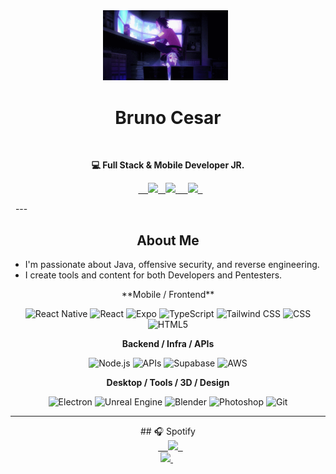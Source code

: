 <div align="center">
  <img src="https://raw.githubusercontent.com/yogesh174/yogesh174/master/img.gif" width="200"/>
  <h1>Bruno Cesar</h1>
  <p><strong>💻 Full Stack & Mobile Developer JR.</strong></p>

  <a href="https://www.linkedin.com/in/bruno-cesar-developer">
    <img src="https://img.shields.io/badge/LinkedIn-0077B5?style=for-the-badge&logo=linkedin&logoColor=white"/>
  <a href="https://my-portfolio-lake-seven-79.vercel.app/">
    <img src="https://img.shields.io/badge/🌐-Portfolio-brightgreen?style=for-the-badge"/>
  <a href="mailto:brunoleonel97@gmail.com">
    <img src="https://img.shields.io/badge/Gmail-D14836?style=for-the-badge&logo=gmail&logoColor=white"/>
  </a>
</div>
 
---

<div align="center">

## About Me
</div>

* I'm passionate about Java, offensive security, and reverse engineering.
* I create tools and content for both Developers and Pentesters.

<div align="center">
**Mobile / Frontend**

![React Native](https://img.shields.io/badge/-React%20Native-61DAFB?logo=react&logoColor=000&style=for-the-badge)
![React](https://img.shields.io/badge/-React-61DAFB?logo=react&logoColor=white&style=for-the-badge)
![Expo](https://img.shields.io/badge/-Expo-000020?logo=expo&logoColor=fff&style=for-the-badge)
![TypeScript](https://img.shields.io/badge/-TypeScript-3178C6?logo=typescript&logoColor=fff&style=for-the-badge)
![Tailwind CSS](https://img.shields.io/badge/-Tailwind%20CSS-38B2AC?logo=tailwindcss&logoColor=white&style=for-the-badge)
![CSS](https://img.shields.io/badge/-CSS-1572B6?logo=css3&logoColor=fff&style=for-the-badge)
![HTML5](https://img.shields.io/badge/-HTML5-E34F26?logo=html5&logoColor=fff&style=for-the-badge)

**Backend / Infra / APIs**

![Node.js](https://img.shields.io/badge/-Node.js-339933?logo=node.js&logoColor=fff&style=for-the-badge)
![APIs](https://img.shields.io/badge/-REST%20%2F%20GraphQL-FF6F00?style=for-the-badge)
![Supabase](https://img.shields.io/badge/-Supabase-3ECF8E?logo=supabase&logoColor=fff&style=for-the-badge)
![AWS](https://img.shields.io/badge/-AWS-232F3E?logo=amazon-aws&logoColor=fff&style=for-the-badge)

**Desktop / Tools / 3D / Design**

![Electron](https://img.shields.io/badge/-Electron-47848F?logo=electron&logoColor=fff&style=for-the-badge)
![Unreal Engine](https://img.shields.io/badge/-Unreal%20Engine-0E0E0E?logo=unrealengine&logoColor=white&style=for-the-badge)
![Blender](https://img.shields.io/badge/-Blender-F5792A?logo=blender&logoColor=fff&style=for-the-badge)
![Photoshop](https://img.shields.io/badge/-Photoshop-31A8FF?logo=adobe-photoshop&logoColor=fff&style=for-the-badge)
![Git](https://img.shields.io/badge/-Git-F05032?logo=git&logoColor=fff&style=for-the-badge)
</div>

---

<div align="center">
## 🎧 Spotify
</div>

<div align="center">
  <a href="https://open.spotify.com/track/2K1ENoIs1y6M5nFdJhLpvU">
    <img src="https://novatorem.vercel.app/api/spotify?background_color=0d1117&border_color=ffffff"/>
  </a>
</div>
</details>

<div align="center">
<a href="https://www.twitch.tv/rabbitfo0t/about" target="_blank" rel="noopener noreferrer"> <img src="https://img.shields.io/twitch/status/clubedojava"> </a> 
</div>
